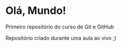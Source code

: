 # Olá, Mundo!
 Primeiro repositório do curso de Git e GitHub

 Repositório criado durante uma aula ao vivo ;)
